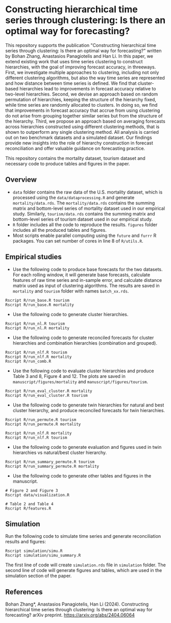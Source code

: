 # Constructing hierarchical time series through clustering: Is there an optimal way for forecasting?

This repository supports the publication "Constructing hierarchical time series through clustering: Is there an optimal way for forecasting?" written by Bohan Zhang, Anastasios Panagiotelis and Han Li. In this paper, we extend existing work that uses time series clustering to construct hierarchies, with the goal of improving forecast accuracy, in threeways. First, we investigate multiple approaches to clustering, including not only different clustering algorithms, but also the way time series are represented and how distance between time series is defined. We find that cluster-based hierarchies lead to improvements in forecast accuracy relative to two-level hierarchies. Second, we devise an approach based on random permutation of hierarchies, keeping the structure of the hierarchy fixed, while time series are randomly allocated to clusters. In doing so, we find that improvements in forecast accuracy that accrue from using clustering do not arise from grouping together similar series but from the structure of the hierarchy. Third, we propose an approach based on averaging forecasts across hierarchies constructed using different clustering methods, that is shown to outperform any single clustering method. All analysis is carried out on two benchmark datasets and a simulated dataset. Our findings provide new insights into the role of hierarchy construction in forecast reconciliation and offer valuable guidance on forecasting practice.

This repository contains the mortality dataset, tourism dataset and necessary code to produce tables and figures in the paper.





## Overview

- `data` folder contains the raw data of the U.S. mortality dataset, which is processed using the `data/dataprocessing.R` and generate `mortality/data.rds`. The `mortality/data.rds` contains the summing matrix and bottom-level series of mortality dataset used in our empirical study. Similarly, `tourism/data.rds` contains the summing matrix and bottom-level series of tourism dataset used in our empirical study.
- `R` folder includes all the code to reproduce the results.  `figures` folder includes all the produced tables and figures.
- Most scripts enable parallel computing using the `future` and `furrr` R packages. You can set number of cores in line 8 of `R/utils.R`. 

## Empirical studies

- Use the following code to produce base forecasts for the two datasets. For each rolling window, it will generate base forecasts, calculate features of raw time series and in-sample error, and calculate distance matrix used as input of clustering algorithms.  The results are saved in `mortality` and `tourism` folder with names `batch_xx.rds`.

```shell
Rscript R/run_base.R tourism
Rscript R/run_base.R mortality
```

- Use the following code to generate cluster hierarchies.

```shell
Rscript R/run_nl.R tourism
Rscript R/run_nl.R mortality
```


- Use the following code to generate reconciled forecasts for cluster hierarchies and combination hierarchies (combination and grouped).

```shell
Rscript R/run_nlf.R tourism
Rscript R/run_nlf.R mortality
Rscript R/run_comb.R
```


- Use the following code to evaluate cluster hierarchies and produce Table 3 and 8, Figure 4 and 12. The plots are saved in `manuscript/figures/mortality` and `manuscript/figures/tourism`.

```shell
Rscript R/run_eval_cluster.R mortality
Rscript R/run_eval_cluster.R tourism
```

- Use the following code to generate twin hierarchies for natural and best cluster hierarchy, and produce reconciled forecasts for twin hierarchies.

```shell
Rscript R/run_permute.R tourism
Rscript R/run_permute.R mortality

Rscript R/run_nlf.R mortality
Rscript R/run_nlf.R tourism
```

- Use the following code to generate evaluation and figures used in twin hierarchies vs natural/best cluster hierarchy.

```shell
Rscript R/run_summary_permute.R tourism
Rscript R/run_summary_permute.R mortality
```



- Use the following code to generate other tables and figures in the manuscript.

```shell
# Figure 2 and Figure 3
Rscript data/visualization.R 

# Table 2 and Table 4
Rscript R/features.R
```

## Simulation

Run the following code to simulate time series and generate reconciliation results and figures:

```shell
Rscript simulation/simu.R
Rscript simulation/simu_summary.R
```

The first line of code will create `simulation.rds` file in `simulation` folder. The second line of code will generate figures  and tables, which are used in the simulation section of the paper.

## References

Bohan Zhang*, Anastasios Panagiotelis, Han Li (2024). Constructing hierarchical time series through clustering: Is there an optimal way for forecasting? arXiv preprint. https://arxiv.org/abs/2404.06064

